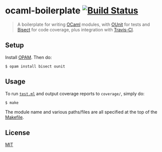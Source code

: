 # ocaml-boilerplate [![Build Status](https://img.shields.io/travis/yuanqing/ocaml-boilerplate.svg?branch=master&style=flat)](https://travis-ci.org/yuanqing/ocaml-boilerplate)

> A boilerplate for writing [OCaml](https://ocaml.org) modules, with [OUnit](http://ounit.forge.ocamlcore.org) for tests and [Bisect](http://bisect.x9c.fr) for code coverage, plus integration with [Travis-CI](https://travis-ci.org).

## Setup

Install [OPAM](https://opam.ocaml.org/doc/Install.html). Then do:

```
$ opam install bisect ounit
```

## Usage

To run [`test.ml`](https://github.com/yuanqing/ocaml-boilerplate/blob/master/test.ml) and output coverage reports to `coverage/`, simply do:

```
$ make
```

The module name and various paths/files are all specified at the top of the [Makefile](https://github.com/yuanqing/ocaml-boilerplate/blob/master/Makefile).

## License

[MIT](https://github.com/yuanqing/ocaml-boilerplate/blob/master/LICENSE)
